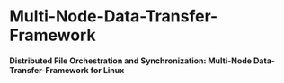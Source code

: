 # Multi-Node-Data-Transfer-Framework
#### Distributed File Orchestration and Synchronization: Multi-Node Data-Transfer-Framework for Linux